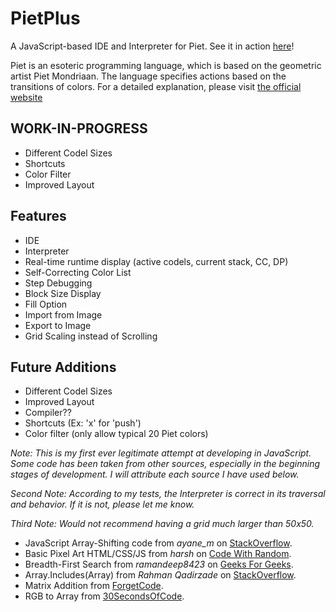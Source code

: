 # PietPlus
A JavaScript-based IDE and Interpreter for Piet. See it in action [here](https://sanguinel.github.io/PietPlus/)!

Piet is an esoteric programming language, which is based on the geometric artist Piet Mondriaan. The language specifies actions based on the transitions of colors. For a detailed explanation, please visit [the official website](https://www.dangermouse.net/esoteric/piet.html)

## WORK-IN-PROGRESS
- Different Codel Sizes
- Shortcuts
- Color Filter
- Improved Layout

## Features
- IDE
- Interpreter
- Real-time runtime display (active codels, current stack, CC, DP)
- Self-Correcting Color List
- Step Debugging
- Block Size Display
- Fill Option
- Import from Image
- Export to Image
- Grid Scaling instead of Scrolling

## Future Additions
- Different Codel Sizes
- Improved Layout
- Compiler??
- Shortcuts (Ex: 'x' for 'push')
- Color filter (only allow typical 20 Piet colors)

_Note: This is my first ever legitimate attempt at developing in JavaScript. Some code has been taken from other sources, especially in the beginning stages of development. I will attribute each source I have used below._

_Second Note: According to my tests, the Interpreter is correct in its traversal and behavior. If it is not, please let me know._

_Third Note: Would not recommend having a grid much larger than 50x50._

- JavaScript Array-Shifting code from _ayane\_m_ on [StackOverflow](https://stackoverflow.com/questions/36215355/what-is-a-good-way-to-rotate-circular-shift-a-two-dimensional-array).
- Basic Pixel Art HTML/CSS/JS from _harsh_ on [Code With Random](https://www.codewithrandom.com/2022/12/02/pixel-art-maker-using-javascript/).
- Breadth-First Search from _ramandeep8423_ on [Geeks For Geeks](https://www.geeksforgeeks.org/breadth-first-traversal-bfs-on-a-2d-array/#).
- Array.Includes(Array) from _Rahman Qadirzade_ on [StackOverflow](https://www.geeksforgeeks.org/breadth-first-traversal-bfs-on-a-2d-array/#).
- Matrix Addition from [ForgetCode](https://forgetcode.com/javascript/2645-addition-of-two-matrices).
- RGB to Array from [30SecondsOfCode](https://www.30secondsofcode.org/js/s/to-rgb-array/).